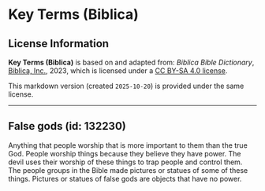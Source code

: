# Key Terms (Biblica)

## License Information

**Key Terms (Biblica)** is based on and adapted from: _Biblica Bible Dictionary_, [Biblica, Inc.](https://www.biblica.com/), 2023, which is licensed under a [CC BY-SA 4.0 license](https://creativecommons.org/licenses/by-sa/4.0/legalcode.en).

This markdown version (created `2025-10-20`) is provided under the same license.



--------------------------------

## False gods (id: 132230)

Anything that people worship that is more important to them than the true God. People worship things because they believe they have power. The devil uses their worship of these things to trap people and control them. The people groups in the Bible made pictures or statues of some of these things. Pictures or statues of false gods are objects that have no power.


